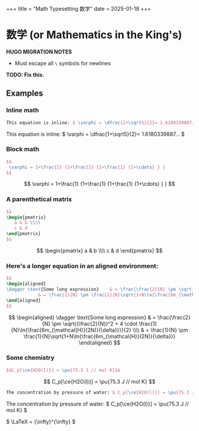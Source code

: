 +++
title = "Math Typesetting 数学"
date = 2025-01-18
+++

# 数学 (or Mathematics in the King's)

**HUGO MIGRATION NOTES**
- Must escape all `\` symbols for newlines

**TODO: Fix this.**

## Examples

### Inline math
```latex
This equation is inline: $ \varphi = \dfrac{1+\sqrt5}{2}= 1.6180339887… $
```

This equation is inline: $ \varphi = \dfrac{1+\sqrt5}{2}= 1.6180339887… $


### Block math
```latex
$$
 \varphi = 1+\frac{1} {1+\frac{1} {1+\frac{1} {1+\cdots} } } 
$$
```

$$
 \varphi = 1+\frac{1} {1+\frac{1} {1+\frac{1} {1+\cdots} } } 
$$


### A parenthetical matrix
```latex
$$
\begin{pmatrix}
   a & b \\\\
   c & d
\end{pmatrix}
$$
```

$$
\begin{pmatrix}
   a & b \\\\
   c & d
\end{pmatrix}
$$

### Here's a longer equation in an aligned environment:
```latex
$$
\begin{aligned}
\dagger \text{Some long expression}    & = \frac{\frac{2}{N} \pm \sqrt{(\frac{2}{N})^2 + 4 \cdot \frac{1}{N}\ln{\frac{6m_{\mathcal{H}}(2N)}{\delta}}}}{2} \\\\
            & = \frac{1}{N} \pm \frac{1}{N}\sqrt{1+N\ln{\frac{6m_{\mathcal{H}}(2N)}{\delta}}}
\end{aligned}
$$
```

$$
\begin{aligned}
\dagger \text{Some long expression}    & = \frac{\frac{2}{N} \pm \sqrt{(\frac{2}{N})^2 + 4 \cdot \frac{1}{N}\ln{\frac{6m_{\mathcal{H}}(2N)}{\delta}}}}{2} \\\\
            & = \frac{1}{N} \pm \frac{1}{N}\sqrt{1+N\ln{\frac{6m_{\mathcal{H}}(2N)}{\delta}}}
\end{aligned}
$$


### Some chemistry

```latex
$$C_p[\ce{H2O(l)}] = \pu{75.3 J // mol K}$$
```

$$
C_p[\ce{H2O(l)}] = \pu{75.3 J // mol K}
$$

```latex
The concentration by pressure of water: $ C_p[\ce{H2O(l)}] = \pu{75.3 J // mol K} $
```

The concentration by pressure of water: $ C_p[\ce{H2O(l)}] = \pu{75.3 J // mol K} $

$ \LaTeX = {\infty}^{\infty} $
